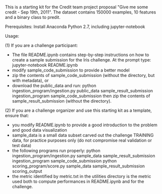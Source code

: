 This is a starting kit for the Credit team project proposal "Give me some credit - Sep 19th, 2011".
The dataset contains 150000 examples, 10 features and a binary class to predit.

Prerequisites:
Install Anaconda Python 2.7, including jupyter-notebook

Usage:

(1) If you are a challenge participant:
- The file README.ipynb contains step-by-step instructions on how to create a sample submission for the Iris challenge. At the prompt type:
jupyter-notebook README.ipynb
- modify sample_code_submission to provide a better model
- zip the contents of sample_code_submission (without the directory, but with metadata), or
- download the public_data and run:
  python ingestion_program/ingestion.py public_data sample_result_submission ingestion_program sample_code_submission
then zip the contents of sample_result_submission (without the directory).

(2) If you are a challenge organizer and use this starting kit as a template, ensure that:
- you modify README.ipynb to provide a good introduction to the problem and good data visualization
- sample_data is a small data subset carved out the challenge TRAINING data, for practice purposes only (do not compromise real validation or test data)
- the following programs run properly:
    python ingestion_program/ingestion.py sample_data sample_result_submission ingestion_program sample_code_submission
    python scoring_program/score.py sample_data sample_result_submission scoring_output
- the metric identified by metric.txt in the utilities directory is the metric used both to compute performances in README.ipynb and for the challenge.
